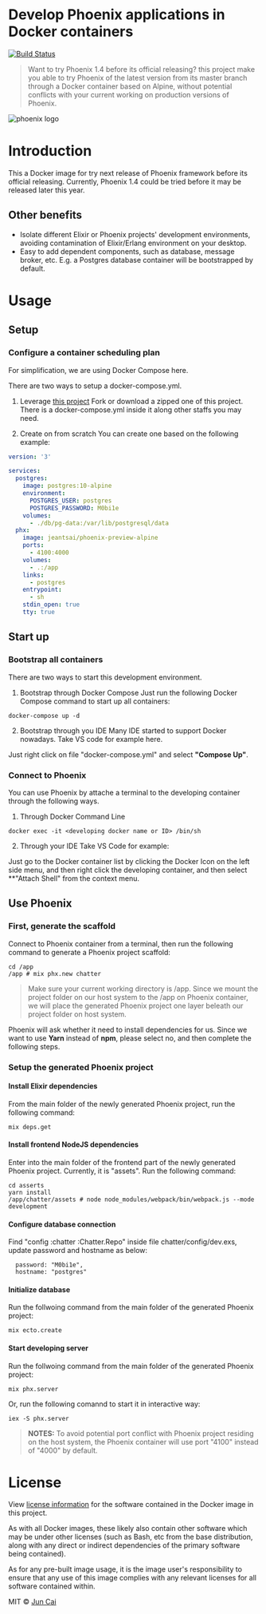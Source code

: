 # Develop Phoenix applications in Docker containers
  [![Build Status][travis-image]][travis-url] 

> Want to try Phoenix 1.4 before its official releasing? this project make you able to try Phoenix of the latest version from its master branch through a Docker container based on Alpine, without potential conflicts with your current working on production versions of Phoenix.

![phoenix logo](https://raw.githubusercontent.com/phoenixframework/phoenix/master/priv/static/phoenix.png)


# Introduction

This a Docker image for try next release of Phoenix framework before its official releasing. Currently, Phoenix 1.4 could be tried before it may be released later this year.

## Other benefits

* Isolate different Elixir or Phoenix projects' development environments, avoiding contamination of Elixir/Erlang environment on your desktop.
* Easy to add dependent components, such as database, message broker, etc. E.g. a Postgres database container will be bootstrapped by default.


# Usage

## Setup

### Configure a container scheduling plan

For simplification, we are using Docker Compose here. 

There are two ways to setup a docker-compose.yml.

1. Leverage [this project](https://github.com/jeantsai/docker-phoenix-preview)
Fork or download a zipped one of this project. There is a docker-compose.yml inside it along other staffs you may need.

2. Create on from scratch
You can create one based on the following example:

```yaml
version: '3'

services:
  postgres:
    image: postgres:10-alpine
    environment:
      POSTGRES_USER: postgres
      POSTGRES_PASSWORD: M0bi1e
    volumes:
      - ./db/pg-data:/var/lib/postgresql/data
  phx:
    image: jeantsai/phoenix-preview-alpine
    ports:
      - 4100:4000
    volumes:
      - .:/app
    links:
      - postgres
    entrypoint:
      - sh
    stdin_open: true
    tty: true
```

## Start up

### Bootstrap all containers

There are two ways to start this development environment.

1. Bootstrap through Docker Compose
Just run the following Docker Compose command to start up all containers:
```
docker-compose up -d
```

2. Bootstrap through you IDE
Many IDE started to support Docker nowadays. Take VS code for example here.

Just right click on file "docker-compose.yml" and select **"Compose Up"**. 


### Connect to Phoenix

You can use Phoenix by attache a terminal to the developing container through the following ways.

1. Through Docker Command Line
```
docker exec -it <developing docker name or ID> /bin/sh
```

2. Through your IDE
Take VS Code for example:

Just go to the Docker container list by clicking the Docker Icon on the left side menu, and then right click the developing container, and then select **"Attach Shell" from the context menu.


## Use Phoenix

### First, generate the scaffold

Connect to Phoenix container from a terminal, then run the following command to generate a Phoenix project scaffold:
```
cd /app
/app # mix phx.new chatter
```

> Make sure your current working directory is /app. Since we mount the project folder on our host system to the /app on Phoenix container, we will place the generated Phoenix project one layer beleath our project folder on host system.

Phoenix will ask whether it need to install dependencies for us. Since we want to use **Yarn** instead of **npm**, please select no, and then complete the following steps.

### Setup the generated Phoenix project

#### Install Elixir dependencies
From the main folder of the newly generated Phoenix project, run the following command:
```
mix deps.get
```

#### Install frontend NodeJS dependencies
Enter into the main folder of the frontend part of the newly generated Phoenix project. Currently, it is "assets". Run the following command:
```
cd asserts
yarn install
/app/chatter/assets # node node_modules/webpack/bin/webpack.js --mode development
```

#### Configure database connection
Find "config :chatter :Chatter.Repo" inside file chatter/config/dev.exs, update password and hostname as below:
```
  password: "M0bi1e",
  hostname: "postgres"
```

#### Initialize database
Run the follwoing command from the main folder of the generated Phoenix project:
```
mix ecto.create
```

#### Start developing server
Run the follwoing command from the main folder of the generated Phoenix project:
```
mix phx.server
```
Or, run the following comannd to start it in interactive way:
```
iex -S phx.server
```

> **NOTES:** To avoid potential port conflict with Phoenix project residing on the host system, the Phoenix container will use port "4100" instead of "4000" by default. 


# License

View [license information](https://github.com/nodejs/node/blob/master/LICENSE) for the software contained in the Docker image in this project.

As with all Docker images, these likely also contain other software which may be under other licenses (such as Bash, etc from the base distribution, along with any direct or indirect dependencies of the primary software being contained).

As for any pre-built image usage, it is the image user's responsibility to ensure that any use of this image complies with any relevant licenses for all software contained within.

MIT © [Jun Cai](https://github.com/jeantsai)

[travis-image]: https://travis-ci.org/jeantsai/generator-jhipster-circleci-2.svg?branch=master
[travis-url]: https://travis-ci.org/jeantsai/generator-jhipster-circleci-2